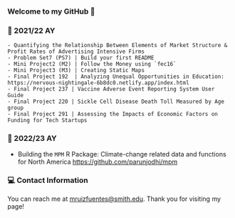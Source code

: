 ### Welcome to my GitHub 👋

### 📗 2021/22 AY  

    - Quantifying the Relationship Between Elements of Market Structure & Profit Rates of Advertising Intensive Firms
    - Problem Set7 (PS7) | Build your first README 
    - Mini Project2 (M2) | Follow the Money using `fec16`
    - Mini Project3 (M3) | Creating Static Maps 
    - Final Project 192  | Analyzing Unequal Opportunities in Education:
    https://nervous-nightingale-6b8dc0.netlify.app/index.html
    - Final Project 237 | Vaccine Adverse Event Reporting System User Guide 
    - Final Project 220 | Sickle Cell Disease Death Toll Measured by Age group
    - Final Project 291 | Assessing the Impacts of Economic Factors on Funding for Tech Startups   
 
 ### 📗 2022/23 AY
 
   - Building the `MPM` R Package: Climate-change related data and functions for North America https://github.com/parunjodhi/mpm
    
 ### 💻 Contact Information 
 
 
You can reach me at mruizfuentes@smith.edu. Thank you for visiting my page!

<!--
**michelruizfuentes/michelruizfuentes** is a ✨ _special_ ✨ repository because its `README.md` (this file) appears on your GitHub profile.

Here are some ideas to get you started:

- 🔭 I’m currently working on ...
- 🌱 I’m currently learning ...
- 👯 I’m looking to collaborate on ...
- 🤔 I’m looking for help with ...
- 💬 Ask me about ...
- 📫 How to reach me: ...
- 😄 Pronouns: ...
- ⚡ Fun fact: ...

Kode with Klossy: Mobile Application Development Scholar

    - Final Project KWK | "Sustainable You" iOS App Template
-->

